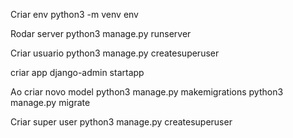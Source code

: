 Criar env
python3 -m venv env

Rodar server
python3 manage.py runserver

Criar usuario
python3 manage.py createsuperuser

criar app
django-admin startapp <nomedoapp>

Ao criar novo model
python3 manage.py makemigrations
python3 manage.py migrate

Criar super user
python3 manage.py createsuperuser